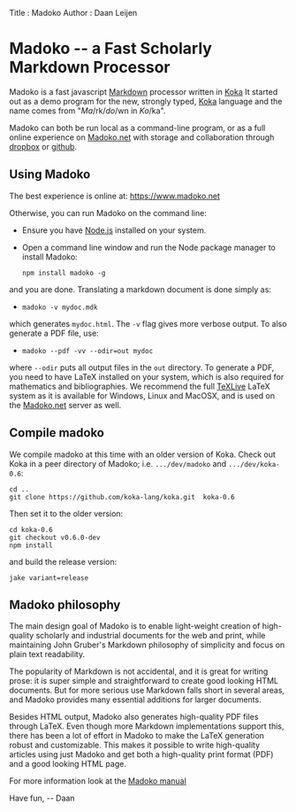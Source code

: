 Title 	  	: Madoko
Author      : Daan Leijen

# Madoko -- a Fast Scholarly Markdown Processor

Madoko is a fast javascript [Markdown] processor written in [Koka]
It started out as a demo program for the new, strongly typed, [Koka] language and
the name comes from "_Ma_\/rk\/_do_\/wn in _Ko_\/ka".

Madoko can both be run local as a command-line program, or as a full
online experience on [Madoko.net] with storage and collaboration through [dropbox] or [github].

## Using Madoko

The best experience is online at: <https://www.madoko.net>

Otherwise, you can run Madoko on the command line:

* Ensure you have [Node.js](http://nodejs.org) installed on your system.

* Open a command line window and run the Node package manager to install Madoko:

  `npm install madoko -g`

and you are done. Translating a markdown document is done simply as:

* `madoko -v mydoc.mdk`

which generates `mydoc.html`. The `-v` flag gives more verbose output.
To also generate a PDF file, use:

* `madoko --pdf -vv --odir=out mydoc`

where `--odir` puts all output files in the `out` directory. To generate
a PDF, you need to have LaTeX installed on your system, which is also
required for mathematics and bibliographies. We recommend the
full [TeXLive] LaTeX system as it is available for Windows, Linux and
MacOSX, and is used on the [Madoko.net] server as well.

[TexLive]:    https://www.tug.org/texlive
[MacTeX]:     http://tug.org/mactex/
[Madoko.net]: https://www.madoko.net

## Compile madoko

We compile madoko at this time with an older version of Koka. Check out Koka
in a peer directory of Madoko; i.e. `.../dev/madoko` and `.../dev/koka-0.6`:

    cd ..
    git clone https://github.com/koka-lang/koka.git  koka-0.6

Then set it to the older version:

    cd koka-0.6
    git checkout v0.6.0-dev
    npm install

and build the release version:

    jake variant=release

## Madoko philosophy

The main design goal of Madoko is to enable light-weight creation of 
high-quality scholarly and industrial documents for the web and print,
while maintaining John Gruber's Markdown philosophy of simplicity and focus on
plain text readability.

The popularity of Markdown is not accidental, and it is great for writing
prose: it is super simple and straightforward to create good looking HTML
documents. But for more serious use Markdown falls short in several areas,
and Madoko provides many essential additions for larger documents.

Besides HTML output, Madoko also generates high-quality PDF files through LaTeX. Even
though more Markdown implementations support this, there has been a lot of
effort in Madoko to make the LaTeX generation robust and customizable. This
makes it possible to write high-quality articles using just Madoko and get
both a high-quality print format (PDF) and a good looking HTML page.

For more information look at the [Madoko manual](http://research.microsoft.com/en-us/um/people/daan/madoko/doc/reference.html)

Have fun,
-- Daan

[Koka]:     http://koka.codeplex.com
[dropbox]:  http://dropbox.com
[github]:   http://github.com
[markdown]: http://daringfireball.net/projects/markdown/
